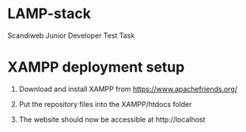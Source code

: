 # LAMP-stack
Scandiweb Junior Developer Test Task 

# XAMPP deployment setup
1) Download and install XAMPP from https://www.apachefriends.org/

2) Put the repository files into the XAMPP/htdocs folder

3) The website should now be accessible at http://localhost
